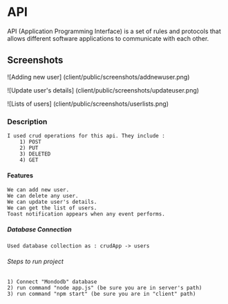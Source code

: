 # API
API (Application Programming Interface) is a set of rules and protocols that allows different software applications to communicate with each other.

## Screenshots

![Adding new user]
(client/public/screenshots/addnewuser.png)

![Update user's details]
(client/public/screenshots/updateuser.png)

![Lists of users]
(client/public/screenshots/userlists.png)

### Description 
    I used crud operations for this api. They include : 
        1) POST
        2) PUT
        3) DELETED
        4) GET
        
#### Features
    We can add new user.
    We can delete any user.
    We can update user's details.
    We can get the list of users.
    Toast notification appears when any event performs.

##### Database Connection
    Used database collection as : crudApp -> users

###### Steps to run project
    1) Connect "Mondodb" database 
    2) run command "node app.js" (be sure you are in server's path)
    3) run command "npm start" (be sure you are in "client" path)

    